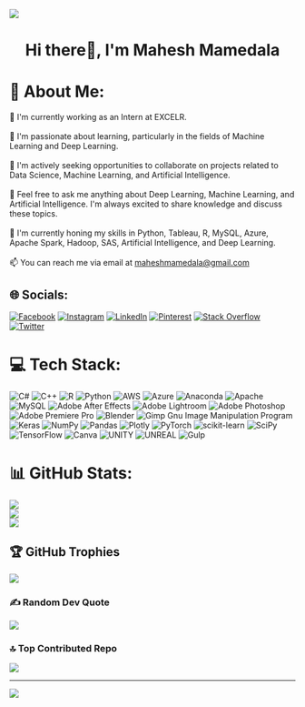 ![](https://i.pinimg.com/originals/02/01/1e/02011ec8554277b8c70bf22fb192123c.gif)



<div align="center">
  <h1>Hi there👋, I'm Mahesh Mamedala</h1>
</div>





# 💫 About Me:
🔭 I'm currently working as an Intern at EXCELR.<br><br>🌱 I'm passionate about learning, particularly in the fields of Machine Learning and Deep Learning.<br><br>👯 I'm actively seeking opportunities to collaborate on projects related to Data Science, Machine Learning, and Artificial Intelligence.<br><br>💬 Feel free to ask me anything about Deep Learning, Machine Learning, and Artificial Intelligence. I'm always excited to share knowledge and discuss these topics.<br><br>🌱 I'm currently honing my skills in Python, Tableau, R, MySQL, Azure, Apache Spark, Hadoop, SAS, Artificial Intelligence, and Deep Learning.<br><br>📫 You can reach me via email at maheshmamedala@gmail.com


## 🌐 Socials:
[![Facebook](https://img.shields.io/badge/Facebook-%231877F2.svg?logo=Facebook&logoColor=white)](https://facebook.com/https://www.facebook.com/mahesh.killpill?mibextid=ZbWKwL) [![Instagram](https://img.shields.io/badge/Instagram-%23E4405F.svg?logo=Instagram&logoColor=white)](https://instagram.com/https://instagram.com/maheshkillpill?utm_source=qr&igshid=MzNlNGNkZWQ4Mg%3D%3D) [![LinkedIn](https://img.shields.io/badge/LinkedIn-%230077B5.svg?logo=linkedin&logoColor=white)](https://linkedin.com/in/www.linkedin.com/in/mahesh-mamedala) [![Pinterest](https://img.shields.io/badge/Pinterest-%23E60023.svg?logo=Pinterest&logoColor=white)](https://pinterest.com/https://pin.it/1F5JZWZ) [![Stack Overflow](https://img.shields.io/badge/-Stackoverflow-FE7A16?logo=stack-overflow&logoColor=white)](https://stackoverflow.com/users/https://stackoverflow.com/users/22330295/mahesh-mamedala) [![Twitter](https://img.shields.io/badge/Twitter-%231DA1F2.svg?logo=Twitter&logoColor=white)](https://twitter.com/https://twitter.com/MKillpill?s=09) 

# 💻 Tech Stack:
![C#](https://img.shields.io/badge/c%23-%23239120.svg?style=for-the-badge&logo=c-sharp&logoColor=white) ![C++](https://img.shields.io/badge/c++-%2300599C.svg?style=for-the-badge&logo=c%2B%2B&logoColor=white) ![R](https://img.shields.io/badge/r-%23276DC3.svg?style=for-the-badge&logo=r&logoColor=white) ![Python](https://img.shields.io/badge/python-3670A0?style=for-the-badge&logo=python&logoColor=ffdd54) ![AWS](https://img.shields.io/badge/AWS-%23FF9900.svg?style=for-the-badge&logo=amazon-aws&logoColor=white) ![Azure](https://img.shields.io/badge/azure-%230072C6.svg?style=for-the-badge&logo=azure-devops&logoColor=white) ![Anaconda](https://img.shields.io/badge/Anaconda-%2344A833.svg?style=for-the-badge&logo=anaconda&logoColor=white) ![Apache](https://img.shields.io/badge/apache-%23D42029.svg?style=for-the-badge&logo=apache&logoColor=white) ![MySQL](https://img.shields.io/badge/mysql-%2300f.svg?style=for-the-badge&logo=mysql&logoColor=white) ![Adobe After Effects](https://img.shields.io/badge/Adobe%20After%20Effects-9999FF.svg?style=for-the-badge&logo=Adobe%20After%20Effects&logoColor=white) ![Adobe Lightroom](https://img.shields.io/badge/Adobe%20Lightroom-31A8FF.svg?style=for-the-badge&logo=Adobe%20Lightroom&logoColor=white) ![Adobe Photoshop](https://img.shields.io/badge/adobephotoshop-%2331A8FF.svg?style=for-the-badge&logo=adobephotoshop&logoColor=white) ![Adobe Premiere Pro](https://img.shields.io/badge/Adobe%20Premiere%20Pro-9999FF.svg?style=for-the-badge&logo=Adobe%20Premiere%20Pro&logoColor=white) ![Blender](https://img.shields.io/badge/blender-%23F5792A.svg?style=for-the-badge&logo=blender&logoColor=white) ![Gimp Gnu Image Manipulation Program](https://img.shields.io/badge/Gimp-657D8B?style=for-the-badge&logo=gimp&logoColor=FFFFFF) ![Keras](https://img.shields.io/badge/Keras-%23D00000.svg?style=for-the-badge&logo=Keras&logoColor=white) ![NumPy](https://img.shields.io/badge/numpy-%23013243.svg?style=for-the-badge&logo=numpy&logoColor=white) ![Pandas](https://img.shields.io/badge/pandas-%23150458.svg?style=for-the-badge&logo=pandas&logoColor=white) ![Plotly](https://img.shields.io/badge/Plotly-%233F4F75.svg?style=for-the-badge&logo=plotly&logoColor=white) ![PyTorch](https://img.shields.io/badge/PyTorch-%23EE4C2C.svg?style=for-the-badge&logo=PyTorch&logoColor=white) ![scikit-learn](https://img.shields.io/badge/scikit--learn-%23F7931E.svg?style=for-the-badge&logo=scikit-learn&logoColor=white) ![SciPy](https://img.shields.io/badge/SciPy-%230C55A5.svg?style=for-the-badge&logo=scipy&logoColor=%white) ![TensorFlow](https://img.shields.io/badge/TensorFlow-%23FF6F00.svg?style=for-the-badge&logo=TensorFlow&logoColor=white) ![Canva](https://img.shields.io/badge/Canva-%2300C4CC.svg?style=for-the-badge&logo=Canva&logoColor=white) ![UNITY](https://img.shields.io/badge/Unity-%2320232a.svg?style=for-the-badge&logo=unity&logoColor=white) ![UNREAL](https://img.shields.io/badge/unreal-%2320232a.svg?style=for-the-badge&logo=unreal-engine&logoColor=white) ![Gulp](https://img.shields.io/badge/GULP-%23CF4647.svg?style=for-the-badge&logo=gulp&logoColor=white)
# 📊 GitHub Stats:
![](https://github-readme-stats.vercel.app/api?username=mamedalamahesh&theme=gotham&hide_border=false&include_all_commits=false&count_private=false)<br/>
![](https://github-readme-streak-stats.herokuapp.com/?user=mamedalamahesh&theme=gotham&hide_border=false)<br/>
![](https://github-readme-stats.vercel.app/api/top-langs/?username=mamedalamahesh&theme=gotham&hide_border=false&include_all_commits=false&count_private=false&layout=compact)

## 🏆 GitHub Trophies
![](https://github-profile-trophy.vercel.app/?username=mamedalamahesh&theme=matrix&no-frame=false&no-bg=true&margin-w=4)

### ✍️ Random Dev Quote
![](https://quotes-github-readme.vercel.app/api?type=horizontal&theme=radical)

### 🔝 Top Contributed Repo
![](https://github-contributor-stats.vercel.app/api?username=mamedalamahesh&limit=5&theme=dark&combine_all_yearly_contributions=true)

---
[![](https://visitcount.itsvg.in/api?id=mamedalamahesh&icon=0&color=3)](https://visitcount.itsvg.in)

<!-- Proudly created with GPRM ( https://gprm.itsvg.in ) -->
